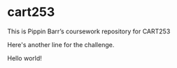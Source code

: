 # cart253
This is Pippin Barr’s coursework repository for CART253

Here's another line for the challenge.

Hello world! 
